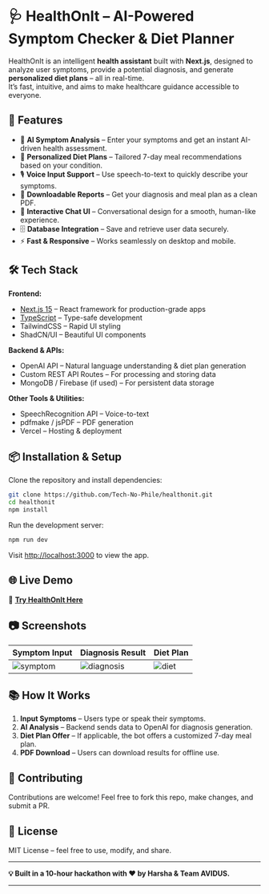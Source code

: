 

# 🩺 HealthOnIt – AI-Powered Symptom Checker & Diet Planner

HealthOnIt is an intelligent **health assistant** built with **Next.js**, designed to analyze user symptoms, provide a potential diagnosis, and generate **personalized diet plans** – all in real-time.  
It’s fast, intuitive, and aims to make healthcare guidance accessible to everyone.

## 🚀 Features
- 🤖 **AI Symptom Analysis** – Enter your symptoms and get an instant AI-driven health assessment.
- 🍎 **Personalized Diet Plans** – Tailored 7-day meal recommendations based on your condition.
- 🎙 **Voice Input Support** – Use speech-to-text to quickly describe your symptoms.
- 📄 **Downloadable Reports** – Get your diagnosis and meal plan as a clean PDF.
- 💬 **Interactive Chat UI** – Conversational design for a smooth, human-like experience.
- 🗄 **Database Integration** – Save and retrieve user data securely.
- ⚡ **Fast & Responsive** – Works seamlessly on desktop and mobile.

## 🛠️ Tech Stack
**Frontend:**
- [Next.js 15](https://nextjs.org/) – React framework for production-grade apps
- [TypeScript](https://www.typescriptlang.org/) – Type-safe development
- TailwindCSS – Rapid UI styling
- ShadCN/UI – Beautiful UI components

**Backend & APIs:**
- OpenAI API – Natural language understanding & diet plan generation
- Custom REST API Routes – For processing and storing data
- MongoDB / Firebase (if used) – For persistent data storage

**Other Tools & Utilities:**
- SpeechRecognition API – Voice-to-text
- pdfmake / jsPDF – PDF generation
- Vercel – Hosting & deployment

## 📦 Installation & Setup
Clone the repository and install dependencies:
```bash
git clone https://github.com/Tech-No-Phile/healthonit.git
cd healthonit
npm install
````

Run the development server:

```bash
npm run dev
```

Visit [http://localhost:3000](http://localhost:3000) to view the app.

## 🌐 Live Demo

🔗 **[Try HealthOnIt Here](https://healthonit.vercel.app/)**

## 📷 Screenshots

| Symptom Input                      | Diagnosis Result                 | Diet Plan                   |
| ---------------------------------- | -------------------------------- | --------------------------- |
| ![symptom](docs/symptom-input.png) | ![diagnosis](docs/diagnosis.png) | ![diet](docs/diet-plan.png) |

## 📚 How It Works

1. **Input Symptoms** – Users type or speak their symptoms.
2. **AI Analysis** – Backend sends data to OpenAI for diagnosis generation.
3. **Diet Plan Offer** – If applicable, the bot offers a customized 7-day meal plan.
4. **PDF Download** – Users can download results for offline use.

## 🤝 Contributing

Contributions are welcome!
Feel free to fork this repo, make changes, and submit a PR.

## 📄 License

MIT License – feel free to use, modify, and share.

---

**💡 Built in a 10-hour hackathon with ❤️ by Harsha & Team AVIDUS.**

---